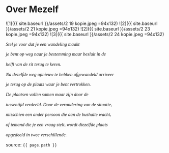 # Over Mezelf

![1]({{ site.baseurl }}/assets/2 19 kopie.jpeg =94x132) ![2]({{ site.baseurl }}/assets/2 21 kopie.jpeg =94x132) ![2]({{ site.baseurl }}/assets/2 23 kopie.jpeg =94x132) ![3]({{ site.baseurl }}/assets/2 24 kopie.jpeg =94x132)




<p style="font-family: times, serif; font-size:11pt; font-style:italic">Stel je voor dat je een wandeling maakt</p>
<p style="font-family: times, serif; font-size:11pt; font-style:italic">je bent op weg naar je bestemming maar besluit in de</p>
<p style="font-family: times, serif; font-size:11pt; font-style:italic">helft van de rit terug te keren.</p>
<p style="font-family: times, serif; font-size:11pt; font-style:italic">Na dezelfde weg opnieuw te hebben afgewandeld arriveer</p>
<p style="font-family: times, serif; font-size:11pt; font-style:italic">je terug op de plaats waar je bent vertrokken.</p>
<p style="font-family: times, serif; font-size:11pt; font-style:italic">De plaatsen vallen samen maar zijn door de</p>
<p style="font-family: times, serif; font-size:11pt; font-style:italic">tussentijd verdeeld. Door de verandering van de situatie,</p>
<p style="font-family: times, serif; font-size:11pt; font-style:italic">misschien een ander persoon die aan de bushalte wacht,</p>
<p style="font-family: times, serif; font-size:11pt; font-style:italic">of iemand die je een vraag stelt, wordt diezelfde plaats</p>
<p style="font-family: times, serif; font-size:11pt; font-style:italic">opgedeeld in twee verschillende.</p>


source: `{{ page.path }}`




 
 
 

